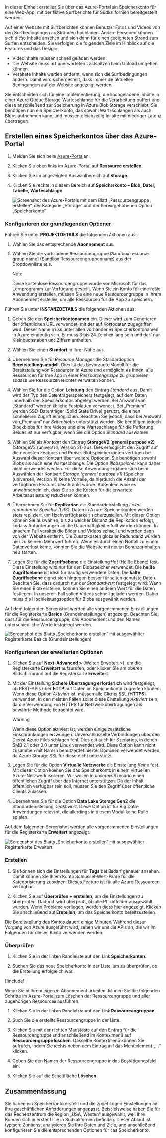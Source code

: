 In dieser Einheit erstellen Sie über das Azure-Portal ein Speicherkonto für eine Web-App, mit der fiktive Surfberichte für Südkalifornien bereitgestellt werden.

Auf einer Website mit Surfberichten können Benutzer Fotos und Videos von den Surfbedingungen an Stränden hochladen. Andere Personen können sich diese Inhalte ansehen und sich dann für einen geeigneten Strand zum Surfen entscheiden. Sie verfolgen die folgenden Ziele im Hinblick auf die Features und das Design:

- Videoinhalte müssen schnell geladen werden.
- Die Website muss mit unerwarteten Lastspitzen beim Upload umgehen können.
- Veraltete Inhalte werden entfernt, wenn sich die Surfbedingungen ändern. Damit wird sichergestellt, dass immer die aktuellen Bedingungen auf der Website angezeigt werden.

Sie entscheiden sich für eine Implementierung, die hochgeladene Inhalte in einer Azure Queue Storage-Warteschlange für die Verarbeitung puffert und diese anschließend zur Speicherung in Azure Blob Storage verschiebt. Sie benötigen nun ein Speicherkonto, das sowohl Warteschlangen als auch Blobs aufnehmen kann, und müssen gleichzeitig Inhalte mit niedriger Latenz übertragen.

## <a name="use-the-azure-portal-to-create-a-storage-account"></a>Erstellen eines Speicherkontos über das Azure-Portal

1. Melden Sie sich beim [Azure-Portal](https://portal.azure.com/?azure-portal=true)an.

1. Klicken Sie oben links im Azure-Portal auf **Ressource erstellen**.

1. Klicken Sie im angezeigten Auswahlbereich auf **Storage**.

1. Klicken Sie rechts in diesem Bereich auf **Speicherkonto – Blob, Datei, Tabelle, Warteschlange**.

    ![Screenshot des Azure-Portals mit dem Blatt „Ressourcengruppe erstellen“, der Kategorie „Storage“ und der hervorgehobenen Option „Speicherkonto“](..\media\5-portal-storage-select.png)

### <a name="configure-the-basic-options"></a>Konfigurieren der grundlegenden Optionen

Führen Sie unter **PROJEKTDETAILS** die folgenden Aktionen aus:

1. Wählen Sie das entsprechende **Abonnement** aus.

1. Wählen Sie die vorhandene Ressourcengruppe <rgn>[Sandbox resource group name]</rgn> (Sandbox Ressourcengruppenname) aus der Dropdownliste aus.

    > [!NOTE]
    > Diese kostenlose Ressourcengruppe wurde von Microsoft für das Lernprogramm zur Verfügung gestellt. Wenn Sie ein Konto für eine reale Anwendung erstellen, müssen Sie eine neue Ressourcengruppe in Ihrem Abonnement erstellen, um alle Ressourcen für die App zu speichern.

Führen Sie unter **INSTANZDETAILS** die folgenden Aktionen aus:

1. Geben Sie den **Speicherkontonamen** ein. Dieser wird zum Generieren der öffentlichen URL verwendet, mit der auf Kontodaten zugegriffen wird. Dieser Name muss unter allen vorhandenen Speicherkontonamen in Azure eindeutig sein. Er muss 3 bis 24 Zeichen lang sein und darf nur Kleinbuchstaben und Ziffern enthalten.

1. Wählen Sie einen **Standort** in Ihrer Nähe aus. 

1. Übernehmen Sie für _Resource Manager_ die Standardoption **Bereitstellungsmodell**. Dies ist das bevorzugte Modell für die Bereitstellung von Ressourcen in Azure und ermöglicht es Ihnen, alle Ressourcen für Ihre App in einer _Ressourcengruppe_ zu gruppieren, sodass Sie Ressourcen leichter verwalten können.

1. Wählen Sie für die Option **Leistung** den Eintrag _Standard_ aus. Damit wird der Typ des Datenträgerspeichers festgelegt, auf dem Daten innerhalb des Speicherkontos abgelegt werden. Bei Auswahl von „Standard“ werden übliche Festplatten verwendet. Bei „Premium“ werden SSD-Datenträger (Solid State Drive) genutzt, die einen schnelleren Zugriff ermöglichen. Beachten Sie jedoch, dass bei Auswahl von„Premium“ nur _Seitenblobs_ unterstützt werden. Sie benötigen jedoch Blockblobs für Ihre Videos und eine Warteschlange für die Pufferung. Beides ist nur verfügbar, wenn Sie die Option _Standard_ auswählen.

1. Wählen Sie als _Kontoart_ den Eintrag **StorageV2 (general purpose v2)** (StorageV2 (universell, Version 2)) aus. Dies ermöglicht den Zugriff auf die neuesten Features und Preise. Blobspeicherkonten verfügen bei Auswahl dieser Kontoart über weitere Optionen. Sie benötigen sowohl Blobs als auch eine Warteschlange. Die Option _Blobspeicher_ kann daher nicht verwendet werden. Für diese Anwendung ergäben sich beim Auswählen der Kontoart _Storage (general purpose v1)_ (Speicher (universell, Version 1)) keine Vorteile, da hierdurch die Anzahl der verfügbaren Features beschränkt würde. Außerdem wäre es unwahrscheinlich, dass Sie so die Kosten für die erwartete Arbeitsauslastung reduzieren können.

1. Übernehmen Sie für **Replikation** die Standardeinstellung _Lokal redundanter Speicher (LRS)_. Daten in Azure-Speicherkonten werden stets repliziert, um Hochverfügbarkeit sicherzustellen. Mit dieser Option können Sie auswählen, bis zu welcher Distanz die Replikation erfolgt, sodass Anforderungen an die Dauerhaftigkeit erfüllt werden können. In unserem Fall veralten die Bilder und Videos schnell und werden dann von der Website entfernt. Die Zusatzkosten globaler Redundanz würden hier zu keinem Mehrwert führen. Wenn es durch einen Notfall zu einem Datenverlust käme, könnten Sie die Website mit neuen Benutzerinhalten neu starten.

1. Legen Sie für die **Zugriffsebene** die Einstellung _Hot_ (Heiße Ebene) fest. Diese Einstellung wird nur für den Blobspeicher verwendet. Die **heiße Zugriffsebene** ist ideal für häufig verwendete Daten. Die **kalte Zugriffsebene** eignet sich hingegen besser für selten genutzte Daten. Beachten Sie, dass dadurch nur der _Standardwert_ festgelegt wird: Wenn Sie einen Blob erstellen, können Sie einen anderen Wert für die Daten festlegen. In unserem Fall sollen Videos schnell geladen werden. Daher muss die Hochleistungsoption für Blobs ausgewählt werden.
   
Auf dem folgenden Screenshot werden alle vorgenommenen Einstellungen für die Registerkarte **Basics** (Grundeinstellungen) angezeigt. Beachten Sie, dass für die Ressourcengruppe, das Abonnement und den Namen unterschiedliche Werte festgelegt werden.

![Screenshot des Blatts „Speicherkonto erstellen“ mit ausgewählter Registerkarte **Basics** (Grundeinstellungen)](../media-drafts/5-create-storage-account-basics.png)

### <a name="configure-the-advanced-options"></a>Konfigurieren der erweiterten Optionen

1. Klicken Sie auf **Next: Advanced >** (Weiter: Erweitert >), um die Registerkarte **Erweitert** aufzurufen, oder klicken Sie am oberen Bildschirmrand auf die Registerkarte **Erweitert**.

1. Mit der Einstellung **Sichere Übertragung erforderlich** wird festgelegt, ob REST-APIs über **HTTP** auf Daten im Speicherkonto zugreifen können. Wenn diese Option _Aktiviert_ ist, müssen alle Clients SSL (**HTTPS**) verwenden. In den meisten Fällen sollte diese Einstellung _Aktiviert_ sein, da die Verwendung von HTTPS für Netzwerkübertragungen als bewährte Methode betrachtet wird.

    > [!WARNING]
    > Wenn diese Option aktiviert ist, werden einige zusätzliche Einschränkungen erzwungen. Unverschlüsselte Verbindungen über den Dienst Azure Files schlagen fehl. Dies gilt auch für Szenarios, in denen SMB 2.1 oder 3.0 unter Linux verwendet wird. Diese Option kann nicht zusammen mit Namen benutzerdefinierter Domänen verwendet werden, da Azure Storage SSL für diese nicht unterstützt.

1. Legen Sie für die Option **Virtuelle Netzwerke** die Einstellung _Keine_ fest. Mit dieser Option können Sie das Speicherkonto in einem virtuellen Azure-Netzwerk isolieren. Wir wollen in unserem Szenario einen öffentlichen Zugriff über das Internet unterstützen. Da der Inhalt öffentlich verfügbar sein soll, müssen Sie den Zugriff über öffentliche Clients zulassen.

1. Übernehmen Sie für die Option **Data Lake Storage Gen2** die Standardeinstellung _Deaktiviert_. Diese Option ist für Big Data-Anwendungen relevant, die allerdings in diesem Modul keine Rolle spielen.

Auf dem folgenden Screenshot werden alle vorgenommenen Einstellungen für die Registerkarte **Erweitert** angezeigt.

![Screenshot des Blatts „Speicherkonto erstellen“ mit ausgewählter Registerkarte **Erweitert**](../media-drafts/5-create-storage-account-advanced.png)

### <a name="create"></a>Erstellen

1. Sie können sich die Einstellungen für **Tags** bei Bedarf genauer ansehen. Damit können Sie Ihrem Konto Schlüssel-Wert-Paare für die Kategorisierung zuordnen. Dieses Feature ist für alle Azure-Ressourcen verfügbar.

1. Klicken Sie auf **Überprüfen + erstellen**, um die Einstellungen zu überprüfen. Dadurch wird überprüft, ob alle Pflichtfelder ausgewählt wurden. Wenn Probleme vorliegen, werden diese hier angezeigt. Klicken Sie anschließend auf **Erstellen**, um das Speicherkonto bereitzustellen.

Die Bereitstellung des Kontos dauert einige Minuten. Während dieser Vorgang von Azure ausgeführt wird, sehen wir uns die APIs an, die wir im Folgenden für dieses Konto verwenden werden.

### <a name="verify"></a>Überprüfen

1. Klicken Sie in der linken Randleiste auf den Link **Speicherkonten**.

1. Suchen Sie das neue Speicherkonto in der Liste, um zu überprüfen, ob die Erstellung erfolgreich war.

<!-- Cleanup sandbox -->
[!include[](../../../includes/azure-sandbox-cleanup.md)]

Wenn Sie in Ihrem eigenen Abonnement arbeiten, können Sie die folgenden Schritte im Azure-Portal zum Löschen der Ressourcengruppe und aller zugehörigen Ressourcen ausführen.

1. Klicken Sie in der linken Randleiste auf den Link **Ressourcengruppen**.

1. Such Sie die erstellte Ressourcengruppe in der Liste.

1. Klicken Sie mit der rechten Maustaste auf den Eintrag für die Ressourcengruppe und anschließend im Kontextmenü auf **Ressourcengruppe löschen**. Dasselbe Kontextmenü können Sie aufrufen, indem Sie rechts neben dem Eintrag auf das Menüelement „...“ klicken.

1. Geben Sie den Namen der Ressourcengruppe in das Bestätigungsfeld ein.

1. Klicken Sie auf die Schaltfläche **Löschen**.

## <a name="summary"></a>Zusammenfassung

Sie haben ein Speicherkonto erstellt und die zugehörigen Einstellungen an Ihre geschäftlichen Anforderungen angepasst. Beispielsweise haben Sie für das Rechenzentrum die Region „USA, Westen“ ausgewählt, weil Ihre Kunden sich in erster Linie in Südkalifornien befinden. Dieser Ablauf ist typisch: Zunächst analysieren Sie Ihre Daten und Ziele, und anschließend konfigurieren Sie die entsprechenden Optionen für das Speicherkonto.